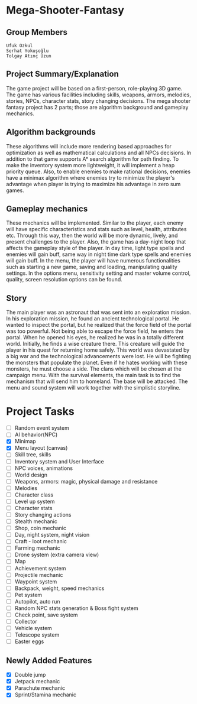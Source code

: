 # Mega-Shooter-Fantasy

## Group Members
```
Ufuk Özkul 
Serhat Yokuşoğlu
Tolgay Atınç Uzun 
```

## Project Summary/Explanation
The game project will be based on a first-person, role-playing 3D game. The game has various facilities including skills, weapons, armors, melodies, stories, NPCs, character stats, story changing decisions. The mega shooter fantasy project has 2 parts; those are algorithm background and gameplay mechanics.

## Algorithm backgrounds
These algorithms will include more rendering based approaches for optimization as well as mathematical calculations and all NPCs decisions. In addition to that game supports A* search algorithm for path finding. To make the inventory system more lightweight, it will implement a heap priority queue. Also, to enable enemies to make rational decisions, enemies have a minimax algorithm where enemies try to minimize the player's advantage when player is trying to maximize his advantage in zero sum games.
## Gameplay mechanics
These mechanics will be implemented. Similar to the player, each enemy will have specific characteristics and stats such as level, health, attributes etc. Through this way, then the world will be more dynamic, lively, and present challenges to the player. Also, the game has a day-night loop that affects the gameplay style of the player. In day time, light type spells and enemies will gain buff, same way in night time dark type spells and enemies will gain buff. In the menu, the player will have numerous functionalities such as starting a new game, saving and loading, manipulating quality settings. In the options menu, sensitivity setting and master volume control, quality, screen resolution options can be found.

## Story
The main player was an astronaut that was sent into an exploration mission. In his exploration mission, he found an ancient technological portal. He wanted to inspect the portal, but he realized that the force field of the portal was too powerful. Not being able to escape the force field, he enters the portal. When he opened his eyes, he realized he was in a totally different world. Initially, he finds a wise creature there. This creature will guide the player in his quest for returning home safely. This world was devastated by a big war and the technological advancements were lost. He will be fighting the monsters that populate the planet. Even if he hates working with these monsters, he must choose a side. The clans which will be chosen at the campaign menu. With the survival elements, the main task is to find the mechanism that will send him to homeland. The base will be attacked. The menu and sound system will work together with the simplistic storyline.

# Project Tasks

- [ ] Random event system
- [ ] AI behavior(NPC)
- [x] Minimap
- [x] Menu layout (canvas)
- [ ] Skill tree, skills
- [ ] Inventory system and User Interface 
- [ ] NPC voices, animations
- [ ] World design
- [ ] Weapons, armors: magic, physical damage and resistance
- [ ] Melodies
- [ ] Character class
- [ ] Level up system
- [ ] Character stats
- [ ] Story changing actions
- [ ] Stealth mechanic
- [ ] Shop, coin mechanic
- [ ] Day, night system, night vision
- [ ] Craft - loot mechanic
- [ ] Farming mechanic 
- [ ] Drone system (extra camera view)
- [ ] Map
- [ ] Achievement system
- [ ] Projectile mechanic
- [ ] Waypoint system
- [ ] Backpack, weight, speed mechanics
- [ ] Pet system
- [ ] Autopilot, auto run
- [ ] Random NPC stats generation & Boss fight system
- [ ] Check point, save system
- [ ] Collector
- [ ] Vehicle system
- [ ] Telescope system
- [ ] Easter eggs
## Newly Added Features
- [x] Double jump
- [x] Jetpack mechanic
- [x] Parachute mechanic
- [x] Sprint/Stamina mechanic
